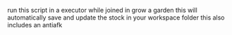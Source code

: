 run this script in a executor while joined in grow a garden
this will automatically save and update the stock in your workspace folder
this also includes an antiafk
